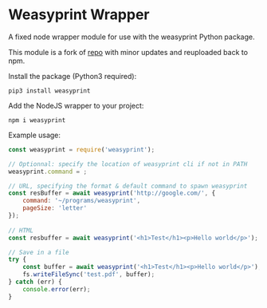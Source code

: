 # Weasyprint Wrapper

A fixed node wrapper module for use with the weasyprint Python package.

This module is a fork of [repo](https://github.com/dills122/weasyprint-wrapper) with minor updates and reuploaded back to npm.


Install the package (Python3 required):
```
pip3 install weasyprint
```

Add the NodeJS wrapper to your project:
```
npm i weasyprint
```

Example usage:

```javascript
const weasyprint = require('weasyprint');

// Optionnal: specify the location of weasyprint cli if not in PATH
weasyprint.command = ;

// URL, specifying the format & default command to spawn weasyprint
const resBuffer = await weasyprint('http://google.com/', { 
    command: '~/programs/weasyprint',
    pageSize: 'letter'
});
  
// HTML
const resbuffer = await weasyprint('<h1>Test</h1><p>Hello world</p>');

// Save in a file
try {
    const buffer = await weasyprint('<h1>Test</h1><p>Hello world</p>');
    fs.writeFileSync('test.pdf', buffer);
} catch (err) {
    console.error(err);
}
```
